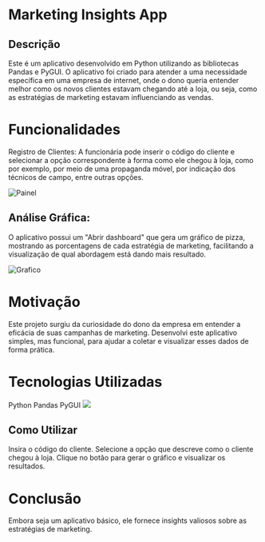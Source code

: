 # Marketing Insights App

## Descrição
Este é um aplicativo desenvolvido em Python utilizando as bibliotecas Pandas e PyGUI. O aplicativo foi criado para atender a uma necessidade específica em uma empresa de internet, onde o dono queria entender melhor como os novos clientes estavam chegando até a loja, ou seja, como as estratégias de marketing estavam influenciando as vendas.

# Funcionalidades 
Registro de Clientes: 
A funcionária pode inserir o código do cliente e selecionar a opção correspondente à forma como ele chegou à loja, como por exemplo, por meio de uma propaganda móvel, por indicação dos técnicos de campo, entre outras opções.

![Painel](https://github.com/user-attachments/assets/47477015-9860-4fd8-ac75-d02fd224876b)

## Análise Gráfica: 
O aplicativo possui um "Abrir dashboard" que gera um gráfico de pizza, mostrando as porcentagens de cada estratégia de marketing, facilitando a visualização de qual abordagem está dando mais resultado.

![Grafico](https://github.com/user-attachments/assets/312ded2f-3ae6-4163-924f-6b46f8b48c32)

# Motivação
Este projeto surgiu da curiosidade do dono da empresa em entender a eficácia de suas campanhas de marketing. Desenvolvi este aplicativo simples, mas funcional, para ajudar a coletar e visualizar esses dados de forma prática.

# Tecnologias Utilizadas
Python 
Pandas
PyGUI
![](https://img.icons8.com/?size=100&id=hGdCwhSHUe6L&format=png&color=000000)

## Como Utilizar
Insira o código do cliente.
Selecione a opção que descreve como o cliente chegou à loja.
Clique no botão para gerar o gráfico e visualizar os resultados.
# Conclusão
Embora seja um aplicativo básico, ele fornece insights valiosos sobre as estratégias de marketing.
